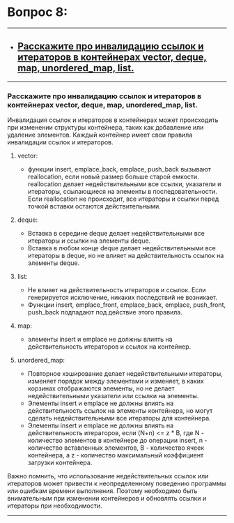 # Вопрос 8: 

---
  
- ## [Расскажите про инвалидацию ссылок и итераторов в контейнерах vector, deque, map, unordered_map, list.](#title1) 

---

### <a id="title1">Расскажите про инвалидацию ссылок и итераторов в контейнерах vector, deque, map, unordered_map, list.</a>

Инвалидация ссылок и итераторов в контейнерах может происходить при изменении структуры контейнера, таких как добавление или удаление элементов. Каждый контейнер имеет свои правила инвалидации ссылок и итераторов.

1. vector:
   - функции insert, emplace_back, emplace, push_back вызывают reallocation, если новый размер больше старой емкости.
     reallocation делает недействительными все ссылки, указатели и итераторы, ссылающиеся на элементы в последовательности.
     Если reallocation не происходит, все итераторы и ссылки перед точкой вставки остаются действительными.

2. deque:
   - Вставка в середине deque делает недействительными все итераторы и ссылки на элементы deque.
   - Вставка в любом конце deque делает недействительными все итераторы в deque, но не влияет на действительность ссылок на элементы deque.

3. list:
   - Не влияет на действительность итераторов и ссылок. Если генерируется исключение, никаких последствий не возникает.
   - Функции insert, emplace_front, emplace_back, emplace, push_front, push_back подпадают под действие этого правила.

4. map:
   - элементы insert и emplace не должны влиять на действительность итераторов и ссылок на контейнер.

5. unordered_map:
   - Повторное хэширование делает недействительными итераторы, изменяет порядок между элементами и изменяет, в каких корзинах отображаются элементы, но не делает недействительными указатели или ссылки на элементы.
   - Элементы insert и emplace не должны влиять на действительность ссылок на элементы контейнера, но могут сделать недействительными все итераторы для контейнера.
   - Элементы insert и emplace не должны влиять на действительность итераторов, если (N+n) <= z * B, где N - количество элементов в контейнере до операции insert, n - количество вставленных элементов, B - количество ячеек контейнера, а z - количество максимальный коэффициент загрузки контейнера.

Важно помнить, что использование недействительных ссылок или итераторов может привести к неопределенному поведению программы или ошибкам времени выполнения. Поэтому необходимо быть внимательным при изменении контейнеров и обновлять ссылки и итераторы при необходимости.

---

